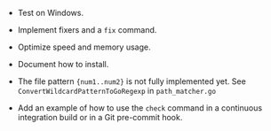 * Test on Windows.

* Implement fixers and a `fix` command.

* Optimize speed and memory usage.

* Document how to install.

* The file pattern `{num1..num2}` is not fully implemented yet. See
`ConvertWildcardPatternToGoRegexp` in `path_matcher.go`

* Add an example of how to use the `check` command in a continuous integration build or in a Git
pre-commit hook.
